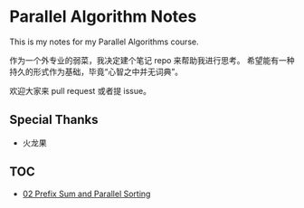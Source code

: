# Parallel Algorithm Notes

This is my notes for my Parallel Algorithms course.

作为一个外专业的弱菜，我决定建个笔记 repo 来帮助我进行思考。
希望能有一种持久的形式作为基础，毕竟“心智之中并无词典”。

欢迎大家来 pull request 或者提 issue。

## Special Thanks

- 火龙果

## TOC

- [02 Prefix Sum and Parallel Sorting](http://zenozeng.github.io/parallel-algorithm-notes)
